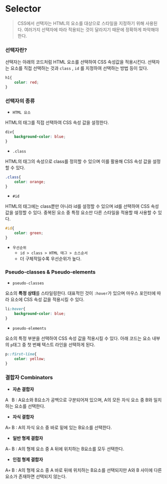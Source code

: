# Selector

> CSS에서 선택자는 HTML의 요소를 대상으로 스타일을 지정하기 위해 사용된다. 여러가지 선택자에 따라 적용되는 것이 달라지기 때문에 정확하게 파악해야 한다.



### 선택자란?

선택자는 아래의 코드처럼 HTML 요소를 선택하여 CSS 속성값을 적용시킨다. 선택자는 요소를 직접 선택하는 것과 `class` , `id` 를 지정하여 선택하는 방법 등이 있다.

```CSS
h1{
    color: red;
}
```



### 선택자의 종류

- `HTML 요소`

HTML의 태그를 직접 선택하여 CSS 속성 값을 설정한다.

```css
div{
    background-color: blue;
}
```



- `.class`

HTML의 태그의 속성으로 class를 정의할 수 있으며 이를 활용해 CSS 속성 값을 설정할 수 있다. 

```css
.class{
    color: orange;
}
```



- `#id`

HTML의 태그에는 class뿐만 아니라 id를 설정할 수 있으며 id를 선택하여 CSS 속성 값을 설정할 수 있다. 중복된 요소 중 특정 요소만 다른 스타일을 적용할 때 사용할 수 있다.

```css
#id{
    color: green;
}
```



- `우선순위`
  - `id > class > HTML 태그 > 소스순서`
  - 더 구체적일수록 우선순위가 높다.



### Pseudo-classes & Pseudo-elements

- `pseudo-classes`

요소의 **특정 상태**를 스타일링한다. 대표적인 것이 `:hover`가 있으며 마우스 포인터에 따라 요소에 CSS 속성 값을 적용시킬 수 있다.

```CSS
li:hover{
    background-color: blue;
}
```



- `pseudo-elements`

요소의 특정 부분을 선택하여 CSS 속성 값을 적용시킬 수 있다. 아래 코드는 요소 내부의 `p`태그 중 첫 번째 텍스트 라인을 선택하게 된다.

```css
p::first-line{
    color: yellow;
}
```



### 결합자 Combinators

- **자손 결합자**

A` ` B : A요소와 B요소가 공백으로 구분되어져 있으며, A의 모든 자식 요소 중 B와 일치하는 요소를 선택한다.

- **자식 결합자**

A`>` B : A의 자식 요소 중 바로 밑에 있는 B요소를 선택한다.

- **일반 형제 결합자**

A`~` B : A의 형제 요소 중 A 뒤에 위치하는 B요소를 모두 선택한다.

- **인접 형제 결합자**

A`+` B : A의 형제 요소 중 A 바로 뒤에 위치하는 B요소를 선택되지만 A와 B 사이에 다른 요소가 존재하면 선택되지 않는다.

